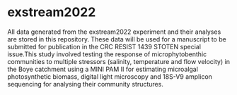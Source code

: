 # exstream2022
All data generated from the exstream2022 experiment and their analyses are stored in this repository. These data will be used for a manuscript to be submitted for publication in the CRC RESIST 1439 STOTEN special issue.This study involved testing the response of microphytobenthic communities to multiple stressors (salinity, temperature and flow velocity) in the Boye catchment using a MINI PAM II for estimating microalgal photosynthetic biomass, digital light microscopy and 18S-V9 amplicon sequencing for analysing their community structures.
